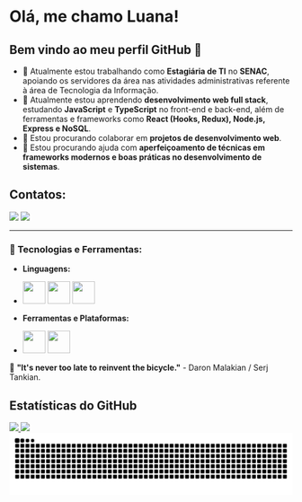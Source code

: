 # Olá, me chamo Luana! 
## Bem vindo ao meu perfil GitHub 👋

- 🔭 Atualmente estou trabalhando como **Estagiária de TI** no **SENAC**, apoiando os servidores da área nas atividades administrativas referente à área de Tecnologia da Informação.
- 🌱 Atualmente estou aprendendo **desenvolvimento web full stack**, estudando **JavaScript** e **TypeScript** no front-end e back-end, além de ferramentas e frameworks como **React (Hooks, Redux), Node.js, Express e NoSQL**.
- 👯 Estou procurando colaborar em **projetos de desenvolvimento web**.
- 🤔 Estou procurando ajuda com **aperfeiçoamento de técnicas em frameworks modernos e boas práticas no desenvolvimento de sistemas**.

## Contatos:
<div>
<a href = "mailto:rsantos.luana@gmail.com"><img loading="lazy" src="https://img.shields.io/badge/Gmail-D14836?style=for-the-badge&logo=gmail&logoColor=white" target="_blank"></a>
<a href="https://www.linkedin.com/in/luana-ribeiro-dos-santos/" target="_blank"><img loading="lazy" src="https://img.shields.io/badge/-LinkedIn-%230077B5?style=for-the-badge&logo=linkedin&logoColor=white" target="_blank"></a>   
</div>

---

### 🌟 Tecnologias e Ferramentas:
- **Linguagens:**
-  <img src="https://cdn.jsdelivr.net/gh/devicons/devicon@latest/icons/html5/html5-original-wordmark.svg" width="40" height="40"/>  <img src="https://cdn.jsdelivr.net/gh/devicons/devicon@latest/icons/css3/css3-original-wordmark.svg" width="40" height="40"/> <img src="https://cdn.jsdelivr.net/gh/devicons/devicon@latest/icons/javascript/javascript-original.svg" width="40" height="40"/>
            
- **Ferramentas e Plataformas:**
- <img loading="lazy" src="https://cdn.jsdelivr.net/gh/devicons/devicon/icons/git/git-original.svg" width="40" height="40"/>   <img src="https://cdn.jsdelivr.net/gh/devicons/devicon@latest/icons/github/github-original-wordmark.svg" width="40" height="40"/>
            
🎯 **"It's never too late to reinvent the bicycle."** - Daron Malakian / Serj Tankian.

## Estatísticas do GitHub

<div>
<a href="https://github.com/lua-rib">
<img loading="lazy" height="180em" src="https://github-readme-stats.vercel.app/api/top-langs/?username=lua-rib&layout=compact&langs_count=7&theme=dracula"/>
<img loading="lazy" height="180em" src="https://github-readme-stats.vercel.app/api?username=lua-rib&show_icons=true&theme=dracula&include_all_commits=true&count_private=true"/>
</div>

<picture>
  <source media="(prefers-color-scheme: dark)" srcset="https://raw.githubusercontent.com/lua-rib/lua-rib/output/github-contribution-grid-snake-dark.svg">
  <source media="(prefers-color-scheme: light)" srcset="https://raw.githubusercontent.com/lua-rib/lua-rib/output/github-contribution-grid-snake.svg">
  <img alt="github contribution grid snake animation" src="https://raw.githubusercontent.com/lua-rib/lua-rib/output/github-contribution-grid-snake.svg">
</picture>




